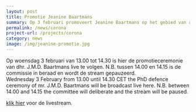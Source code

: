 ```yaml
---
layout: post
title: Promotie Jeanine Baartmans
summary: Op 3 februari promoveert Jeanine Baartmans op het gebied van angst bij kinderen
permalink: /news/corona
project-url: /projects/corona
category: news
image: /img/jeanine-promotie.jpg
---
```

Op woensdag 3 februari van 13.00 tot 14.30 is hier de promotieceremonie van dhr. J.M.D. Baartmans live te volgen. N.B. tussen 14.00 en 14.15 is de commissie in beraad en wordt de stream gepauzeerd. 
<br>
Wednesday 3 February from 13.00 until 14.30 CET the PhD defence ceremony of mr. J.M.D. Baartmans will be broadcast live here. N.B. between 14.00 and 14.15 the committee will deliberate and the stream will be paused.
<br>

[klik hier](https://www.youtube.com/watch?v=7ONrRQ7Z4uQ&feature=youtu.be&ab_channel=UvAPromotieceremonies) voor de livestream.

